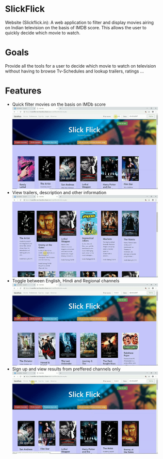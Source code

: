 # SlickFlick
Website (Slickflick.in): A web application to filter and display movies airing on Indian television on the basis of IMDB score. This allows the user to quickly decide which movie to watch.  

# Goals
Provide all the tools for a user to decide which movie to watch on television without having to browse Tv-Schedules and lookup trailers, ratings ...

# Features
- Quick filter movies on the basis on IMDb score
![alt text](/media/ezgif.com-gif-maker%20(1).gif)
- View trailers, description and other information
![alt text](/media/trailerViewDemo.gif)
- Toggle between English, Hindi and Regional channels
![alt text](/media/quickSelects.gif)
- Sign up and view results from preffered channels only
![alt text](/media/preferencesDemo.gif)
